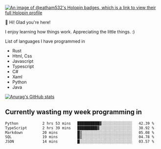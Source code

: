 [![An image of @eatham532's Holopin badges, which is a link to view their full Holopin profile](https://holopin.me/eatham532)](https://holopin.io/@eatham532)


👋 Hi! Glad you're here!

I enjoy learning how things work. Appreciating the little things. :)


List of languages I have programmed in
- Rust
- Html, Css
- Javascript
- Typescript
- C#
- Xaml
- Python
- Java

[![Anurag's GitHub stats](https://github-readme-stats.vercel.app/api?username=Eatham532&theme=dark)](https://github.com/anuraghazra/github-readme-stats)


## Currently wasting my week programming in
<!--START_SECTION:waka-->

```txt
Python           2 hrs 53 mins   ██████████▓░░░░░░░░░░░░░░   42.39 %
TypeScript       2 hrs 39 mins   █████████▓░░░░░░░░░░░░░░░   38.92 %
Markdown         20 mins         █▒░░░░░░░░░░░░░░░░░░░░░░░   05.08 %
SQL              19 mins         █▒░░░░░░░░░░░░░░░░░░░░░░░   04.78 %
JSON             14 mins         █░░░░░░░░░░░░░░░░░░░░░░░░   03.57 %
```

<!--END_SECTION:waka-->
